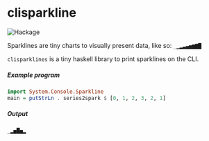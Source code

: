 # clisparkline


![Hackage](https://img.shields.io/hackage/v/clisparkline.svg)


Sparklines are tiny charts to visually present data, like so: `_▁▂▃▄▅▆▇█`

`clisparklines` is a tiny haskell library to print sparklines on the CLI.

##### Example program

```hs
import System.Console.Sparkline
main = putStrLn . series2spark $ [0, 1, 2, 3, 2, 1]
```

##### Output

```
_▂▅█▅▂
```
